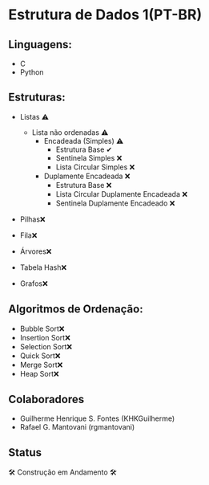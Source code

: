 # Estrutura de Dados 1(PT-BR)

## Linguagens:
* C 
* Python 

## Estruturas:
* Listas ⚠
  * Lista não ordenadas ⚠
    * Encadeada (Simples)  ⚠
      * Estrutura Base ✔
      * Sentinela Simples ❌
      * Lista Circular Simples ❌
    * Duplamente Encadeada ❌
      * Estrutura Base ❌
      * Lista Circular Duplamente Encadeada ❌
      * Sentinela Duplamente Encadeado ❌
      
* Pilhas❌
* Fila❌
* Árvores❌
* Tabela Hash❌
* Grafos❌

## Algoritmos de Ordenação:

* Bubble Sort❌
* Insertion Sort❌
* Selection Sort❌
* Quick Sort❌
* Merge Sort❌
* Heap Sort❌

## Colaboradores
* Guilherme Henrique S. Fontes (KHKGuilherme)
* Rafael G. Mantovani (rgmantovani)


## Status
🛠 Construção em Andamento 🛠
